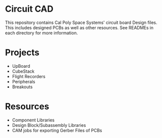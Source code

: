 # Circuit CAD
This repository contains Cal Poly Space Systems' circuit board Design files. 
This includes designed PCBs as well as other resources.
See READMEs in each directory for more information.

# Projects
* UpBoard
* CubeStack
* Flight Recorders
* Peripherals
* Breakouts

# Resources
* Component Libraries
* Design Block/Subassembly Libraries
* CAM jobs for exporting Gerber Files of PCBs
